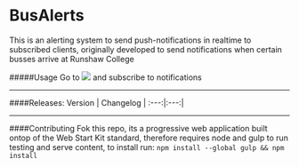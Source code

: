 # BusAlerts

This is an alerting system to send push-notifications in realtime to subscribed clients, originally developed to send notifications when certain busses arrive at Runshaw College

#####Usage
Go to ![](http://bus.connerturner.net) and subscribe to notifications

____
####Releases:
Version | Changelog |
:---:|:---:|


____
####Contributing
Fok this repo, its a progressive web application built ontop of the Web Start Kit standard, therefore requires node and gulp to run testing and serve content, to install run:
`npm install --global gulp && npm install`
